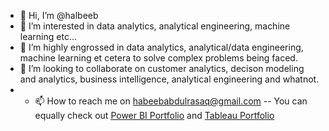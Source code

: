 - 👋 Hi, I’m @halbeeb
- 👀 I’m interested in data analytics, analytical engineering, machine learning etc...
- 🌱 I’m highly engrossed in data analytics, analytical/data engineering, machine learning et cetera to solve complex problems being faced.
- 💞️ I’m looking to collaborate on customer analytics, decison modeling and analytics, business intelligence, analytical engineering and whatnot.
- - 📫 How to reach me on habeebabdulrasaq@gmail.com
-- You can equally check out [Power BI Portfolio](https://www.novypro.com/profile_projects/habeeb) and [Tableau Portfolio](https://public.tableau.com/app/profile/habeebabdulrasaq)

<!---
halbeeb/halbeeb is a ✨ special ✨ repository because its `README.md` (this file) appears on your GitHub profile.
You can click the Preview link to take a look at your changes.
--->


